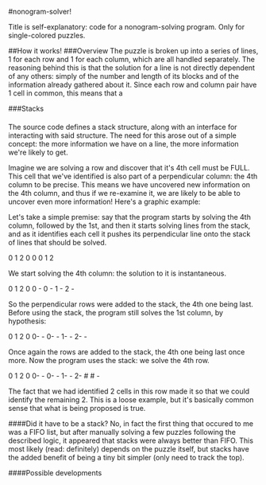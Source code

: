 #nonogram-solver!

Title is self-explanatory: code for a nonogram-solving program. Only for single-colored puzzles.

##How it works!
###Overview
The puzzle is broken up into a series of lines, 1 for each row and 1 for each column, which are all handled separately. The reasoning behind this is that the solution for a line is not directly dependent of any others: simply of the number and length of its blocks and of the information already gathered about it. Since each row and column pair have 1 cell in common, this means that a 

###Stacks
####
The source code defines a stack structure, along with an interface for interacting with said structure. The need for this arose out of a simple concept: the more information we have on a line, the more information we're likely to get.

Imagine we are solving a row and discover that it's 4th cell must be FULL. This cell that we've identified is also part of a perpendicular column: the 4th column to be precise. This means we have uncovered new information on the 4th column, and thus if we re-examine it, we are likely to be able to uncover even more information! Here's a graphic example:

Let's take a simple premise: say that the program starts by solving the 4th column, followed by the 1st, and then it starts solving lines from the stack, and as it identifies each cell it pushes its perpendicular line onto the stack of lines that should be solved.

 0 1 2 0
0
0
1
2

We start solving the 4th column: the solution to it is instantaneous.

 0 1 2 0
0      -
0      -
1      -
2      -

So the perpendicular rows were added to the stack, the 4th one being last. Before using the stack, the program still solves the 1st column, by hypothesis:

 0 1 2 0
0-     -
0-     -
1-     -
2-     -

Once again the rows are added to the stack, the 4th one being last once more. Now the program uses the stack: we solve the 4th row.

 0 1 2 0
0-     -
0-     -
1-     -
2- # # -

The fact that we had identified 2 cells in this row made it so that we could identify the remaining 2. This is a loose example, but it's basically common sense that what is being proposed is true.




####Did it have to be a stack?
No, in fact the first thing that occured to me was a FIFO list, but after manually solving a few puzzles following the described logic, it appeared that stacks were always better than FIFO. This most likely (read: definitely) depends on the puzzle itself, but stacks have the added benefit of being a tiny bit simpler (only need to track the top).

####Possible developments

